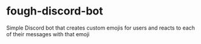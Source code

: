 # fough-discord-bot

Simple Discord bot that creates custom emojis for users and reacts to each of their messages with that emoji
